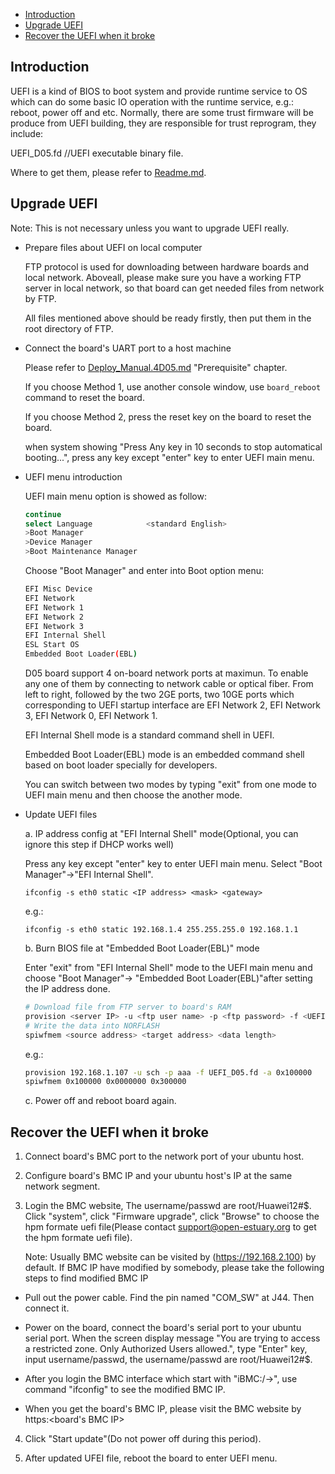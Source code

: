 * [Introduction](#1)
* [Upgrade UEFI](#2)
* [Recover the UEFI when it broke](#3)

<h2 id="1">Introduction</h2>

UEFI is a kind of BIOS to boot system and provide runtime service to OS which can do some basic IO operation with the runtime service, e.g.: reboot, power off and etc.
Normally, there are some trust firmware will be produce from UEFI building, they are responsible for trust reprogram, they include:

  UEFI_D05.fd         //UEFI executable binary file.

Where to get them, please refer to [Readme.md](https://github.com/open-estuary/estuary/blob/master/doc/Readme.4D05.md).

<h2 id="2">Upgrade UEFI</h2>

Note: This is not necessary unless you want to upgrade UEFI really.

* Prepare files about UEFI on local computer

  FTP protocol is used for downloading between hardware boards and local network. Aboveall, please make sure you have a working FTP server in local network, so that board can get needed files from network by FTP.

  All files mentioned above should be ready firstly, then put them in the root directory of FTP.

* Connect the board's UART port to a host machine

  Please refer to [Deploy_Manual.4D05.md](https://github.com/open-estuary/estuary/tree/estuary-d05-3.0b/doc/Deploy_Manual.4D05.md) "Prerequisite" chapter.

  If you choose Method 1, use another console window, use `board_reboot` command to reset the board.

  If you choose Method 2, press the reset key on the board to reset the board.

  when system showing "Press Any key in 10 seconds to stop automatical booting...", press any key except "enter" key to enter UEFI main menu.

* UEFI menu introduction

  UEFI main menu option is showed as follow:
  ```bash
  continue
  select Language            <standard English>
  >Boot Manager
  >Device Manager
  >Boot Maintenance Manager
  ```
  Choose "Boot Manager" and enter into Boot option menu:
  ```bash
  EFI Misc Device
  EFI Network
  EFI Network 1
  EFI Network 2
  EFI Network 3
  EFI Internal Shell
  ESL Start OS
  Embedded Boot Loader(EBL)
  ```
  D05 board support 4 on-board network ports at maximun. To enable any one of them by connecting to network cable or optical fiber. From left to right, followed by the two 2GE ports, two 10GE ports which corresponding to UEFI startup interface are EFI Network 2, EFI Network 3, EFI Network 0, EFI Network 1.

  EFI Internal Shell mode is a standard command shell in UEFI.

  Embedded Boot Loader(EBL) mode is an embedded command shell based on boot loader specially for developers.

  You can switch between two modes by typing "exit" from one mode to UEFI main menu and then choose the another mode.

* Update UEFI files

  a. IP address config at "EFI Internal Shell" mode(Optional, you can ignore this step if DHCP works well)

  Press any key except "enter" key to enter UEFI main menu. Select "Boot Manager"->"EFI Internal Shell".

  `ifconfig -s eth0 static <IP address> <mask> <gateway>`

  e.g.:

  `ifconfig -s eth0 static 192.168.1.4 255.255.255.0 192.168.1.1`

  b. Burn BIOS file at "Embedded Boot Loader(EBL)" mode

  Enter "exit" from "EFI Internal Shell" mode to the UEFI main menu and choose "Boot Manager"-> "Embedded Boot Loader(EBL)"after setting the IP address done.
  ```bash
  # Download file from FTP server to board's RAM
  provision <server IP> -u <ftp user name> -p <ftp password> -f <UEFI binary> -a <download target address>
  # Write the data into NORFLASH
  spiwfmem <source address> <target address> <data length>
  ```
  e.g.:
  ```bash
  provision 192.168.1.107 -u sch -p aaa -f UEFI_D05.fd -a 0x100000
  spiwfmem 0x100000 0x0000000 0x300000
  ```

  c. Power off and reboot board again.

<h2 id="3">Recover the UEFI when it broke</h2>

1. Connect board's BMC port to the network port of your ubuntu host.

2. Configure board's BMC IP and your ubuntu host's IP at the same network segment.

3. Login the BMC website, The username/passwd are root/Huawei12#$. Click "system", click "Firmware upgrade", click "Browse" to choose the hpm formate uefi file(Please contact support@open-estuary.org to get the hpm formate uefi file).

   Note: Usually BMC website can be visited by (https://192.168.2.100) by default. If BMC IP have modified by somebody, please take the following steps to find modified BMC IP

 * Pull out the power cable. Find the pin named "COM_SW" at J44. Then connect it.

 * Power on the board, connect the board's serial port to your ubuntu serial port. When the screen display message "You are trying to access a restricted zone. Only Authorized Users allowed.", type "Enter" key, input username/passwd, the username/passwd are root/Huawei12#$.

 * After you login the BMC interface which start with "iBMC:/->", use command "ifconfig" to see the modified BMC IP.

 * When you get the board's BMC IP, please visit the BMC website by https:<board's BMC IP>
4. Click "Start update"(Do not power off during this period).

5. After updated UFEI file, reboot the board to enter UEFI menu.<br>
